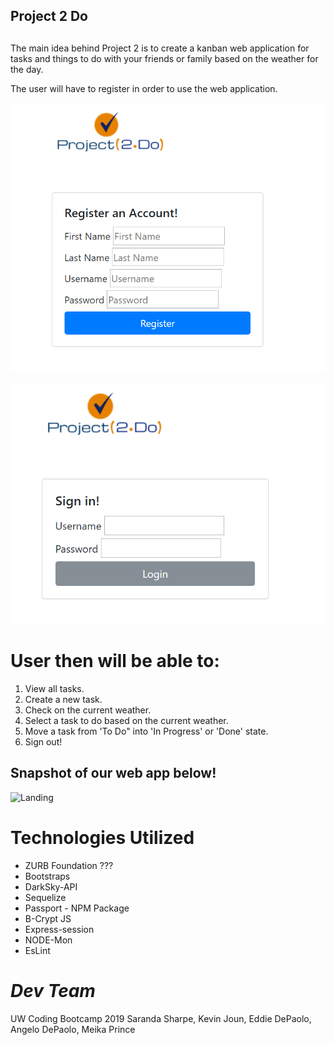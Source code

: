 ## Project 2 Do <h2>

The main idea behind Project 2 is to create a kanban web application for tasks and things to do with your friends or family based on the weather for the day. 

The user will have to register in order to use the web application. 


![Register](./public/images/register.png)

![Login](./public/images/login.png)


# User then will be able to:

1. View all tasks.
2. Create a new task.
3. Check on the current weather.
4. Select a task to do based on the current weather.
5. Move a task from 'To Do" into 'In Progress' or 'Done' state.
6. Sign out!



## Snapshot of our web app below!

![Landing](./public/images/homepage.png)



# Technologies Utilized

* ZURB Foundation ???
* Bootstraps
* DarkSky-API
* Sequelize
* Passport - NPM Package
* B-Crypt JS
* Express-session
* NODE-Mon
* EsLint




# *Dev Team*

UW Coding Bootcamp 2019
Saranda Sharpe, Kevin Joun, Eddie DePaolo, Angelo DePaolo, Meika Prince
